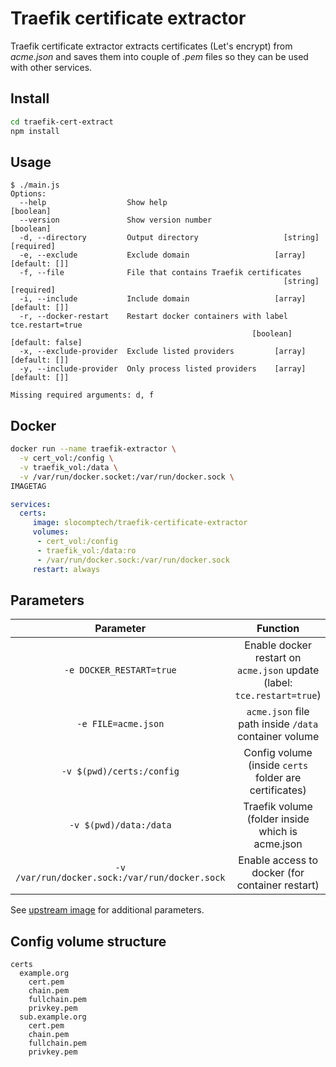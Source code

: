 # Traefik certificate extractor

Traefik certificate extractor extracts certificates (Let's encrypt) from *acme.json* and saves them into couple of *.pem* files so they can be used with other services.

## Install

``` bash
cd traefik-cert-extract
npm install
```

## Usage

``` text
$ ./main.js
Options:
  --help                  Show help                                    [boolean]
  --version               Show version number                          [boolean]
  -d, --directory         Output directory                   [string] [required]
  -e, --exclude           Exclude domain                   [array] [default: []]
  -f, --file              File that contains Traefik certificates
                                                             [string] [required]
  -i, --include           Include domain                   [array] [default: []]
  -r, --docker-restart    Restart docker containers with label tce.restart=true
                                                      [boolean] [default: false]
  -x, --exclude-provider  Exclude listed providers         [array] [default: []]
  -y, --include-provider  Only process listed providers    [array] [default: []]

Missing required arguments: d, f
```

## Docker

``` bash
docker run --name traefik-extractor \
  -v cert_vol:/config \
  -v traefik_vol:/data \
  -v /var/run/docker.socket:/var/run/docker.sock \
IMAGETAG
```

``` yaml
services:
  certs:
     image: slocomptech/traefik-certificate-extractor
     volumes:
      - cert_vol:/config
      - traefik_vol:/data:ro
      - /var/run/docker.sock:/var/run/docker.sock
     restart: always
```

## Parameters

|**Parameter**|**Function**|
|:-----------:|:----------:|
|`-e DOCKER_RESTART=true`|Enable docker restart on `acme.json` update (label: `tce.restart=true`)|
|`-e FILE=acme.json`|`acme.json` file path inside `/data` container volume|
|`-v $(pwd)/certs:/config`|Config volume (inside `certs` folder are certificates)|
|`-v $(pwd)/data:/data`|Traefik volume (folder inside which is acme.json|
|`-v /var/run/docker.sock:/var/run/docker.sock`|Enable access to docker (for container restart)|

See [upstream image](https://github.com/SloCompTech/docker-baseimage) for additional parameters.

## Config volume structure

``` text
certs
  example.org
    cert.pem
    chain.pem
    fullchain.pem
    privkey.pem
  sub.example.org
    cert.pem
    chain.pem
    fullchain.pem
    privkey.pem
```
